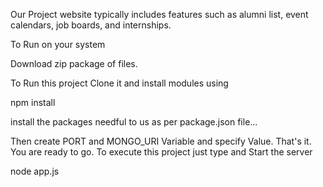Our Project website typically includes features such as alumni list, event calendars, job boards, and internships.

To Run on your system

Download zip package of files.

To Run this project Clone it and install modules using

npm install

install the packages needful to us as per package.json file...

Then create PORT and MONGO_URI Variable and specify Value. That's it. You are ready to go. To execute this project just type and Start the server

node app.js
